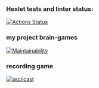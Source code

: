 ### Hexlet tests and linter status:
[![Actions Status](https://github.com/vitaliiIT0/python-project-49/actions/workflows/hexlet-check.yml/badge.svg)](https://github.com/vitaliiIT0/python-project-49/actions)

### my project brain-games
[![Maintainability](https://api.codeclimate.com/v1/badges/<badge-id>/maintainability)](https://codeclimate.com/github/<user>/<repo>/maintainability)

### recording game
[![asciicast](https://asciinema.org/a/590UtX6yhMaPAhLDUg7RlBWiB.svg)](https://asciinema.org/a/590UtX6yhMaPAhLDUg7RlBWiB)

